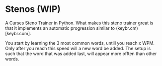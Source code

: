 # Stenos (WIP)
A Curses Steno Trainer in Python. What makes this steno trainer great is that it implements an automatic progression similar to (keybr.cm)[keybr.com].

You start by learning the 3 most common words, untill you reach x WPM. Only after you reach this speed will a new word be added. The setup is such that the word that was added last, will appear more offten than other words.
